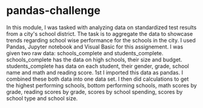 # pandas-challenge
In this module, I was tasked with analyzing data on standardized test results from a city's school district. The task is
to aggregate the data to showcase trends regarding school wise performance for the schools in the city. I used
Pandas, Jupyter notebook and Visual Basic for this assignement. I was given two raw data: schools_complete and 
students_complete. schools_complete has the data on high schools, their size and budget. students_complete has 
data on each student, their gender, grade, school name and math and reading score. 1st I imported this data as 
pandas. I combined these both data into one data set. I then did calculations to get the highest performing schools, 
bottom performing schools, math scores by grade, reading scores by grade, scores by school spending, scores by school type and 
school size. 


